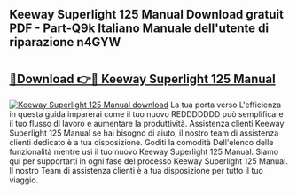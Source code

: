 ## Keeway Superlight 125 Manual Download gratuit PDF - Part-Q9k Italiano Manuale dell'utente di riparazione n4GYW

# <h2><a href="http://dfcjk5p.blite.top/?on=Keeway+Superlight+125+Manual">🔗Download 👉🔴 Keeway Superlight 125 Manual</a></h2>

[![Keeway Superlight 125 Manual download](https://i.imgur.com/lujVjoI.png)](http://dfcjk5p.blite.top/?on=Keeway+Superlight+125+Manual)
La tua porta verso L'efficienza in questa guida imparerai come il tuo nuovo REDDDDDDD può semplificare il tuo flusso di lavoro e aumentare la produttività. Assistenza clienti Keeway Superlight 125 Manual se hai bisogno di aiuto, il nostro team di assistenza clienti dedicato è a tua disposizione. Goditi la comodità Dell'elenco delle funzionalità mentre usi il tuo nuovo Keeway Superlight 125 Manual. Siamo qui per supportarti in ogni fase del processo Keeway Superlight 125 Manual. Il nostro Team di assistenza clienti è a tua disposizione per tutto il tuo viaggio.
